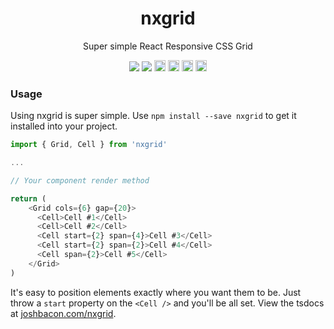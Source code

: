 <h1 align="center">nxgrid</h1>

<p align="center">
    Super simple React Responsive CSS Grid
</p>

<p align="center">
<a href="https://travis-ci.com/CrispyBacon1999/nxgrid"><img src="https://travis-ci.com/CrispyBacon1999/nxgrid.svg?branch=master"></a>
<a href="https://circleci.com/gh/CrispyBacon1999/nxgrid/tree/master"><img src="https://circleci.com/gh/CrispyBacon1999/nxgrid/tree/master.svg?style=svg"></a>
<a href="https://npmjs.com/package/nxgrid"><img src="https://badge.fury.io/js/nxgrid.svg" alt="npm version" height="18"></a>
<a href="https://npmjs.com/package/nxgrid"><img src="https://img.shields.io/bundlephobia/min/nxgrid.svg" alt="min code size" height="18"></a>
<a href="https://npmjs.com/package/nxgrid"><img src="https://img.shields.io/bundlephobia/minzip/nxgrid.svg" alt="minzip code size" height="18"></a>
<a href="https://npmjs.com/package/nxgrid"><img src="https://img.shields.io/node/v/nxgrid.svg" alt="min package version" height="18"></a>
</p>

<h3>Usage</h3>

Using nxgrid is super simple. Use `npm install --save nxgrid` to get it installed into your project.
```javascript
import { Grid, Cell } from 'nxgrid'

...

// Your component render method

return (
	<Grid cols={6} gap={20}>
      <Cell>Cell #1</Cell>
      <Cell>Cell #2</Cell>
      <Cell start={2} span={4}>Cell #3</Cell>
      <Cell start={2} span={2}>Cell #4</Cell>
      <Cell span={2}>Cell #5</Cell>
    </Grid>
)
```

It's easy to position elements exactly where you want them to be. Just throw a `start` property on the `<Cell />` and you'll be all set.
View the tsdocs at <a href="http://joshbacon.com/nxgrid">joshbacon.com/nxgrid</a>.
